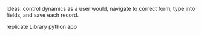 Ideas:
control dynamics as a user would, navigate to correct form, type into fields, and save each record.

replicate Library python app

